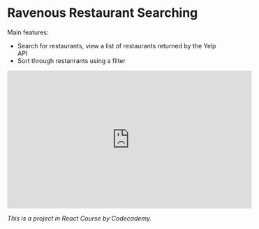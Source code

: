 # Ravenous Restaurant Searching

Main features:
- Search for restaurants, view a list of restaurants returned by the Yelp API
- Sort through restanrants using a filter

<a>
<iframe width="560" height="315" src="https://www.youtube.com/embed/EjCFUbE_uWI" title="YouTube video player" frameborder="0" allow="accelerometer; autoplay; clipboard-write; encrypted-media; gyroscope; picture-in-picture" allowfullscreen></iframe></a>

*This is a project in React Course by Codecademy.*


